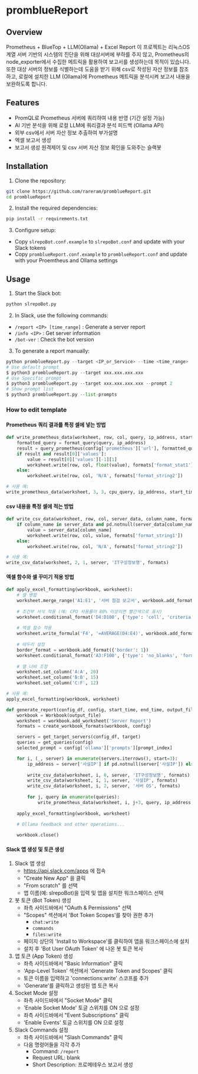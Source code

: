 # promblueReport

## Overview

Prometheus + BlueTop + LLM(Ollama) + Excel Report
이 프로젝트는 리눅스OS계열 서버 기반의 시스템의 진단을 위해 대상서버에 부하를 주지 않고, Prometheus의 node_exporter에서 수집한 메트릭을 활용하여 보고서를 생성하는데 목적이 있습니다.
또한 대상 서버의 정보를 식별하는데 도움을 받기 위해 csv로 작성된 자산 정보를 참조하고, 로컬에 설치한 LLM (Ollama)에 Prometheus 메트릭을 분석시켜 보고서 내용을 보완하도록 합니다.

## Features

* PromQL로 Prometheus 서버에 쿼리하여 내용 반영 (기간 설정 가능)
* AI 기반 분석을 위해 로컬 LLM에 쿼리결과 분석 피드백 (Ollama API)
* 외부 csv에서 서버 자산 정보 추출하여 부가설명
* 엑셀 보고서 생성
* 보고서 생성 원격제어 및 csv 서버 자산 정보 확인을 도와주는 슬랙봇

## Installation

1. Clone the repository:

```sh
git clone https://github.com/rareram/promblueReport.git
cd promblueReport
```

2. Install the required dependencies:

```sh
pip install -r requirements.txt
```

3. Configure setup:

* Copy `slrepoBot.conf.example` to `slrepoBot.conf` and update with your Slack tokens
* Copy `promblueReport.conf.example` to `promblueReport.conf` and update with your Proemtheus and Ollama settings

## Usage

1. Start the Slack bot:

```sh
python slrepoBot.py
```

2. In Slack, use the following commands:
  * `/report <IP> [time_range]` : Generate a server report
  * `/info <IP>` : Get server information
  * `/bot-ver` : Check the bot version

3. To generate a report manually:

```python
python promblueReport.py --target <IP_or_Service> --time <time_range>
# Use default prompt
$ python3 promblueReport.py --target xxx.xxx.xxx.xxx
# Use Specific prompt
$ python3 promblueReport.py --target xxx.xxx.xxx.xxx --prompt 2
# Show prompt list
$ python3 promblueReport.py --list-prompts
```

### How to edit template

#### Prometheus 쿼리 결과를 특정 셀에 넣는 방법

```python
def write_prometheus_data(worksheet, row, col, query, ip_address, start_time, end_time, formats):
    formatted_query = format_query(query, ip_address)
    result = query_prometheus(config['prometheus']['url'], formatted_query, start_time, end_time)
    if result and result[0]['values']:
        value = result[0]['values'][-1][1]
        worksheet.write(row, col, float(value), formats['format_stat1'])
    else:
        worksheet.write(row, col, 'N/A', formats['format_string2'])

# 사용 예:
write_prometheus_data(worksheet, 3, 3, cpu_query, ip_address, start_time, end_time, formats)
```
#### csv 내용을 특정 셀에 적는 방법

```python
def write_csv_data(worksheet, row, col, server_data, column_name, formats):
    if column_name in server_data and pd.notnull(server_data[column_name]):
        value = server_data[column_name]
        worksheet.write(row, col, value, formats['format_string1'])
    else:
        worksheet.write(row, col, 'N/A', formats['format_string2'])

# 사용 예:
write_csv_data(worksheet, 2, 1, server, 'IT구성정보명', formats)
```

#### 엑셀 함수와 셀 꾸미기 적용 방법

```python
def apply_excel_formatting(workbook, worksheet):
    # 셀 병합
    worksheet.merge_range('A1:E1', '서버 점검 보고서', workbook.add_format({'bold': True, 'align': 'center', 'valign': 'vcenter', 'font_size': 16}))
    
    # 조건부 서식 적용 (예: CPU 사용률이 80% 이상이면 빨간색으로 표시)
    worksheet.conditional_format('D4:D100', {'type': 'cell', 'criteria': '>=', 'value': 80, 'format': workbook.add_format({'bg_color': '#FFC7CE', 'font_color': '#9C0006'})})
    
    # 엑셀 함수 적용
    worksheet.write_formula('F4', '=AVERAGE(D4:E4)', workbook.add_format({'num_format': '0.00%'}))
    
    # 테두리 설정
    border_format = workbook.add_format({'border': 1})
    worksheet.conditional_format('A3:F100', {'type': 'no_blanks', 'format': border_format})
    
    # 열 너비 조정
    worksheet.set_column('A:A', 20)
    worksheet.set_column('B:B', 15)
    worksheet.set_column('C:F', 12)

# 사용 예:
apply_excel_formatting(workbook, worksheet)
```

```python
def generate_report(config_df, config, start_time, end_time, output_file, target, prompt_index):
    workbook = Workbook(output_file)
    worksheet = workbook.add_worksheet('Server Report')
    formats = create_workbook_formats(workbook, config)

    servers = get_target_servers(config_df, target)
    queries = get_queries(config)
    selected_prompt = config['ollama']['prompts'][prompt_index]

    for i, (_, server) in enumerate(servers.iterrows(), start=3):
        ip_address = server['사설IP'] if pd.notnull(server['사설IP']) else server['공인/NAT IP']
        
        write_csv_data(worksheet, i, 0, server, 'IT구성정보명', formats)
        write_csv_data(worksheet, i, 1, server, '사설IP', formats)
        write_csv_data(worksheet, i, 2, server, '서버 OS', formats)
        
        for j, query in enumerate(queries):
            write_prometheus_data(worksheet, i, j+3, query, ip_address, start_time, end_time, formats)
    
    apply_excel_formatting(workbook, worksheet)
    
    # Ollama feedback and other operations...

    workbook.close()
```

#### Slack 앱 생성 및 토큰 생성

1. Slack 앱 생성
   - https://api.slack.com/apps 에 접속
   - "Create New App" 을 클릭
   - "From scratch" 를 선택
   - 앱 이름(예: slrepoBot)을 입력 및 앱을 설치한 워크스페이스 선택
2. 봇 토큰 (Bot Token) 생성
   - 좌측 사이드바에서 "OAuth & Permissions" 선택
   - "Scopes" 섹션에서 'Bot Token Scopes'를 찾아 권한 추가
      + `chat:write`
      + `commands`
      + `files:write`
   - 페이지 상단의 'Install to Workspace'를 클릭하여 앱을 워크스페이스에 설치
   - 설치 후 'Bot User OAuth Token' 에 나온 봇 토큰 복사
3. 앱 토큰 (App Token) 생성
   - 좌측 사이드바에서 "Basic Information" 클릭
   - 'App-Level Token' 섹션에서 'Generate Token and Scopes' 클릭
   - 토큰 이름을 입력하고 'connections:write' 스코프를 추가
   - 'Generate'를 클릭하고 생성된 앱 토큰 복사
4. Socket Mode 설정
   - 좌측 사이드바에서 "Socket Mode" 클릭
   - 'Enable Socket Mode' 토글 스위치를 ON 으로 설정
   - 좌측 사이드바에서 "Event Subscriptions" 클릭
   - 'Enable Events' 토글 스위치를 ON 으로 설정
5. Slack Commands 설정
   - 좌측 사이드바에서 "Slash Commands" 클릭
   - 다음 명령어들을 각각 추가
      + Command: `/report `
      + Request URL: blank
      + Short Description: 프로메테우스 보고서 생성